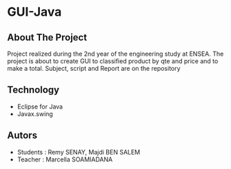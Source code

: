 # GUI-Java

## About The Project

Project realized during the 2nd year of the engineering study at ENSEA. 
The project is about to create GUI to classified product by qte and price and to make a total.
Subject, script and Report are on the repository

## Technology

- Eclipse for Java
- Javax.swing

## Autors

- Students : Remy SENAY, Majdi BEN SALEM
- Teacher : Marcella SOAMIADANA

